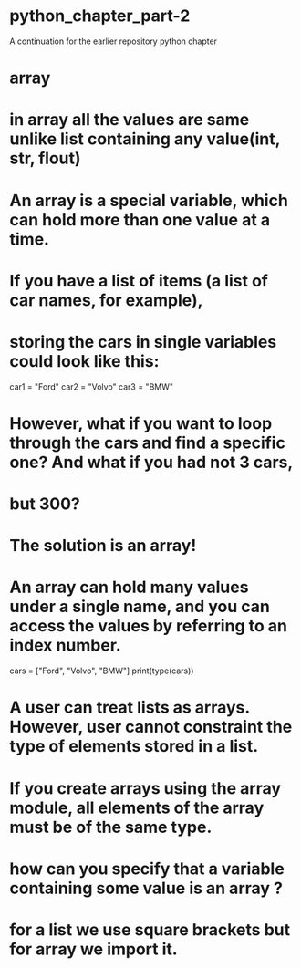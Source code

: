 # python_chapter_part-2
A continuation for the earlier repository python chapter

# array
# in  array all the values are same unlike list containing any value(int, str, flout)

# An array is a special variable, which can hold more than one value at a time.

# If you have a list of items (a list of car names, for example),
# storing the cars in single variables could look like this:

car1 = "Ford"
car2 = "Volvo"
car3 = "BMW"
# However, what if you want to loop through the cars and find a specific one? And what if you had not 3 cars,
# but 300?
# The solution is an array!
# An array can hold many values under a single name, and you can access the values by referring to an index number.

cars = ["Ford", "Volvo", "BMW"]
print(type(cars))

# A user can treat lists as arrays. However, user cannot constraint the type of elements stored in a list.
# If you create arrays using the array module, all elements of the array must be of the same type.

# how can you specify that a variable containing some value is an array ?
# for a list we use square brackets but for array we import it.
